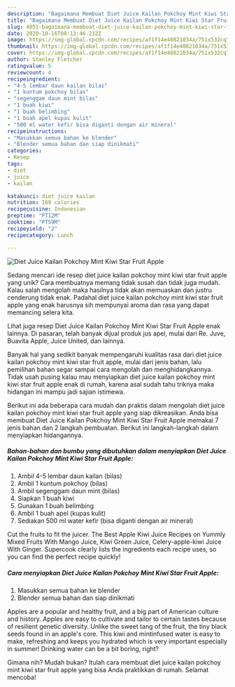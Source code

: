```yaml
---
description: "Bagaimana Membuat Diet Juice Kailan Pokchoy Mint Kiwi Star Fruit Apple, Sempurna"
title: "Bagaimana Membuat Diet Juice Kailan Pokchoy Mint Kiwi Star Fruit Apple, Sempurna"
slug: 4051-bagaimana-membuat-diet-juice-kailan-pokchoy-mint-kiwi-star-fruit-apple-sempurna
date: 2020-10-16T08:13:46.232Z
image: https://img-global.cpcdn.com/recipes/af1f14e40821034a/751x532cq70/diet-juice-kailan-pokchoy-mint-kiwi-star-fruit-apple-foto-resep-utama.jpg
thumbnail: https://img-global.cpcdn.com/recipes/af1f14e40821034a/751x532cq70/diet-juice-kailan-pokchoy-mint-kiwi-star-fruit-apple-foto-resep-utama.jpg
cover: https://img-global.cpcdn.com/recipes/af1f14e40821034a/751x532cq70/diet-juice-kailan-pokchoy-mint-kiwi-star-fruit-apple-foto-resep-utama.jpg
author: Stanley Fletcher
ratingvalue: 5
reviewcount: 4
recipeingredient:
- "4-5 lembar daun kailan bilas"
- "1 kuntum pokchoy bilas"
- "segenggam daun mint bilas"
- "1 buah kiwi"
- "1 buah belimbing"
- "1 buah apel kupas kulit"
- "500 ml water kefir bisa diganti dengan air mineral"
recipeinstructions:
- "Masukkan semua bahan ke blender"
- "Blender semua bahan dan siap dinikmati"
categories:
- Resep
tags:
- diet
- juice
- kailan

katakunci: diet juice kailan 
nutrition: 169 calories
recipecuisine: Indonesian
preptime: "PT12M"
cooktime: "PT59M"
recipeyield: "2"
recipecategory: Lunch

---
```



![Diet Juice Kailan Pokchoy Mint Kiwi Star Fruit Apple](https://img-global.cpcdn.com/recipes/af1f14e40821034a/751x532cq70/diet-juice-kailan-pokchoy-mint-kiwi-star-fruit-apple-foto-resep-utama.jpg)

Sedang mencari ide resep diet juice kailan pokchoy mint kiwi star fruit apple yang unik? Cara membuatnya memang tidak susah dan tidak juga mudah. Kalau salah mengolah maka hasilnya tidak akan memuaskan dan justru cenderung tidak enak. Padahal diet juice kailan pokchoy mint kiwi star fruit apple yang enak harusnya sih mempunyai aroma dan rasa yang dapat memancing selera kita.

Lihat juga resep Diet Juice Kailan Pokchoy Mint Kiwi Star Fruit Apple enak lainnya. Di pasaran, telah banyak dijual produk jus apel, mulai dari Re. Juve, Buavita Apple, Juice United, dan lainnya.

Banyak hal yang sedikit banyak mempengaruhi kualitas rasa dari diet juice kailan pokchoy mint kiwi star fruit apple, mulai dari jenis bahan, lalu pemilihan bahan segar sampai cara mengolah dan menghidangkannya. Tidak usah pusing kalau mau menyiapkan diet juice kailan pokchoy mint kiwi star fruit apple enak di rumah, karena asal sudah tahu triknya maka hidangan ini mampu jadi sajian istimewa.


Berikut ini ada beberapa cara mudah dan praktis dalam mengolah diet juice kailan pokchoy mint kiwi star fruit apple yang siap dikreasikan. Anda bisa membuat Diet Juice Kailan Pokchoy Mint Kiwi Star Fruit Apple memakai 7 jenis bahan dan 2 langkah pembuatan. Berikut ini langkah-langkah dalam menyiapkan hidangannya.

<!--inarticleads1-->

##### Bahan-bahan dan bumbu yang dibutuhkan dalam menyiapkan Diet Juice Kailan Pokchoy Mint Kiwi Star Fruit Apple:

1. Ambil 4-5 lembar daun kailan (bilas)
1. Ambil 1 kuntum pokchoy (bilas)
1. Ambil segenggam daun mint (bilas)
1. Siapkan 1 buah kiwi
1. Gunakan 1 buah belimbing
1. Ambil 1 buah apel (kupas kulit)
1. Sediakan 500 ml water kefir (bisa diganti dengan air mineral)


Cut the fruits to fit the juicer. The Best Apple Kiwi Juice Recipes on Yummly Mixed Fruits With Mango Juice, Kiwi Green Juice, Celery-apple-kiwi Juice With Ginger. Supercook clearly lists the ingredients each recipe uses, so you can find the perfect recipe quickly! 

<!--inarticleads2-->

##### Cara menyiapkan Diet Juice Kailan Pokchoy Mint Kiwi Star Fruit Apple:

1. Masukkan semua bahan ke blender
1. Blender semua bahan dan siap dinikmati


Apples are a popular and healthy fruit, and a big part of American culture and history. Apples are easy to cultivate and tailor to certain tastes because of resilient genetic diversity. Unlike the sweet tang of the fruit, the tiny black seeds found in an apple&#39;s core. This kiwi and mintinfused water is easy to make, refreshing and keeps you hydrated which is very important especially in summer! Drinking water can be a bit boring, right? 

Gimana nih? Mudah bukan? Itulah cara membuat diet juice kailan pokchoy mint kiwi star fruit apple yang bisa Anda praktikkan di rumah. Selamat mencoba!
